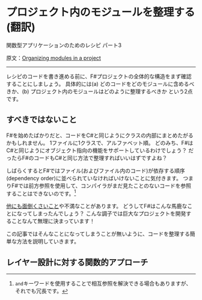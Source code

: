 # プロジェクト内のモジュールを整理する(翻訳) #
関数型アプリケーションのためのレシピ パート3

原文：[Organizing modules in a project][link01]

- - - - - - - - - - - - - - - - - - - - - - - - - - - - - - 

レシピのコードを書き進める前に、F#プロジェクトの全体的な構造をまず確認することにしましょう。
具体的には(a) どのコードをどのモジュールに含めるべきか、(b) プロジェクト内のモジュールはどのように整理するべきか という2点です。

## すべきではないこと ##

F#を始めたばかりだと、コードをC#と同じようにクラスの内部にまとめたがるかもしれません。
1ファイルに1クラスで、アルファベット順。
どのみち、F#はC#と同じようにオブジェクト指向の機能をサポートしているわけでしょう？
だったらF#のコードもC#と同じ方法で整理すればいいはずですよね？

しばらくするとF#ではファイル(およびファイル内のコード)が依存する順序(dependency order)に並べられていなければいけないことに気付きます。
つまりF#では前方参照を使用して、コンパイラがまだ見たことのないコードを参照することはできないのです。[^1]

[他にも面倒くさいこと][link02]や不満なことがあります。
どうしてF#はこんな馬鹿なことになってしまったんでしょう？
こんな調子では巨大なプロジェクトを開発することなんて無理に決まっています！

この記事ではそんなことになってしまうことが無いように、コードを整理する簡単な方法を説明していきます。

[^1]: ``and``キーワードを使用することで相互参照を解決できる場合もありますが、それでも冗長です。

## レイヤー設計に対する関数的アプローチ ##



[link01]: http://fsharpforfunandprofit.com/posts/recipe-part3/ "Organizing modules in a project"
[link02]: http://www.sturmnet.org/blog/2008/05/20/f-compiler-considered-too-linear "F# compiler considered too linear"

